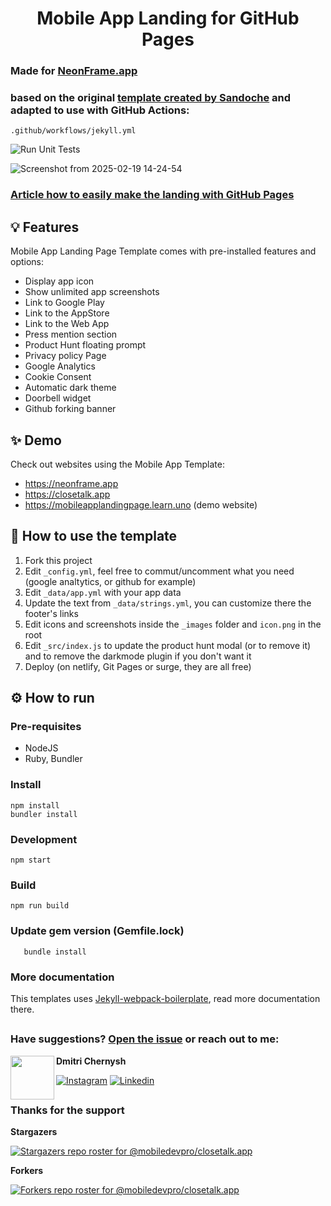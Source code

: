 


<h1 align="center">Mobile App Landing for GitHub Pages</h1>

### Made for [NeonFrame.app](https://neonframe.app)

### based on the original [template created by Sandoche](https://github.com/sandoche/Mobile-app-landingpage-template) and adapted to use with GitHub Actions:
```
.github/workflows/jekyll.yml
```

![Run Unit Tests](https://github.com/mobiledevpro/neonframe.page/actions/workflows/jekyll.yml/badge.svg)

![Screenshot from 2025-02-19 14-24-54](https://github.com/user-attachments/assets/5626554c-7a23-4664-a111-4761875aa474)


### [Article how to easily make the landing with GitHub Pages](https://www.linkedin.com/pulse/beautiful-landing-mobile-app-github-pages-dmitri-chernysh-tfakf/)
##

## 💡 Features
Mobile App Landing Page Template comes with pre-installed features and options:
- Display app icon
- Show unlimited app screenshots
- Link to Google Play
- Link to the AppStore
- Link to the Web App
- Press mention section
- Product Hunt floating prompt
- Privacy policy Page
- Google Analytics
- Cookie Consent
- Automatic dark theme
- Doorbell widget
- Github forking banner

## ✨ Demo
Check out websites using the Mobile App Template:

- https://neonframe.app
- https://closetalk.app
- https://mobileapplandingpage.learn.uno (demo website)


## 📖 How to use the template

1. Fork this project
2. Edit `_config.yml`, feel free to commut/uncomment what you need (google analtytics, or github for example)
3. Edit `_data/app.yml` with your app data
4. Update the text from `_data/strings.yml`, you can customize there the footer's links
5. Edit icons and screenshots inside the `_images` folder and `icon.png` in the root
6. Edit `_src/index.js` to update the product hunt modal (or to remove it) and to remove the darkmode plugin if you don't want it
7. Deploy (on netlify, Git Pages or surge, they are all free)


## ⚙️ How to run

### Pre-requisites
- NodeJS
- Ruby, Bundler

### Install
```
npm install
bundler install
```

### Development
```
npm start
```

### Build
```
npm run build
```

### Update gem version (Gemfile.lock)
```
   bundle install
```

### More documentation
This templates uses [Jekyll-webpack-boilerplate](https://github.com/sandoche/Jekyll-webpack-boilerplate), read more documentation there.

##
### Have suggestions? [Open the issue](https://github.com/mobiledevpro/neonframe.page/issues) or reach out to me:

<a href="https://github.com/dmitriy-chernysh" target="_blank">
  <img src="https://s.gravatar.com/avatar/72c649d298a8f0f088fd0850e19b9147?s=400" width="70" align="left">
</a>

**Dmitri Chernysh**

[![Instagram](https://img.shields.io/badge/-instagram-E4405F?logo=instagram&message=Instagram&logoColor=white&style=for-the-badge)](https://www.instagram.com/mobiledevpro/)
[![Linkedin](https://img.shields.io/badge/-linkedin-0A66C2?logo=linkedin&logoColor=white&style=for-the-badge)](https://www.linkedin.com/in/dmitriychernysh/)

##
### Thanks for the support
**Stargazers**

[![Stargazers repo roster for @mobiledevpro/closetalk.app](http://reporoster.com/stars/dark/mobiledevpro/neonframe.page)](https://github.com/mobiledevpro/neonframe.page/stargazers)

**Forkers**

[![Forkers repo roster for @mobiledevpro/closetalk.app](http://reporoster.com/forks/dark/mobiledevpro/neonframe.page)](https://github.com/mobiledevpro/neonframe.page/network/members)
